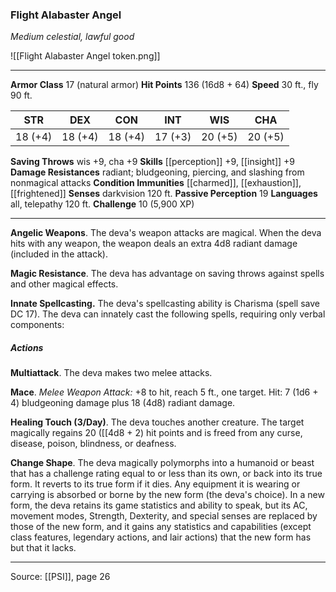 ### Flight Alabaster Angel
_Medium celestial, lawful good_

![[Flight Alabaster Angel token.png]]




---

**Armor Class** 17 (natural armor)
**Hit Points** 136 (16d8 + 64)
**Speed** 30 ft., fly 90 ft.

| STR     | DEX     | CON     | INT     | WIS     | CHA     |
|---------|---------|---------|---------|---------|---------|
| 18 (+4) | 18 (+4) | 18 (+4) | 17 (+3) | 20 (+5) | 20 (+5) |

**Saving Throws** wis +9, cha +9
**Skills** [[perception]] +9, [[insight]] +9
**Damage Resistances** radiant; bludgeoning, piercing, and slashing from nonmagical attacks
**Condition Immunities** [[charmed]], [[exhaustion]], [[frightened]]
**Senses** darkvision 120 ft.
**Passive Perception** 19
**Languages** all, telepathy 120 ft.
**Challenge** 10 (5,900 XP)

---

**Angelic Weapons**. The deva's weapon attacks are magical. When the deva hits with any weapon, the weapon deals an extra 4d8 radiant damage (included in the attack).

**Magic Resistance**. The deva has advantage on saving throws against spells and other magical effects.

**Innate Spellcasting.** The deva's spellcasting ability is Charisma (spell save DC 17). The deva can innately cast the following spells, requiring only verbal components:

##### Actions
**Multiattack**. The deva makes two melee attacks.

**Mace**. _Melee Weapon Attack:_ +8 to hit, reach 5 ft., one target. Hit: 7 (1d6 + 4) bludgeoning damage plus 18 (4d8) radiant damage.

**Healing Touch (3/Day)**. The deva touches another creature. The target magically regains 20 ([[4d8 + 2) hit points and is freed from any curse, disease, poison, blindness, or deafness.

**Change Shape**. The deva magically polymorphs into a humanoid or beast that has a challenge rating equal to or less than its own, or back into its true form. It reverts to its true form if it dies. Any equipment it is wearing or carrying is absorbed or borne by the new form (the deva's choice). In a new form, the deva retains its game statistics and ability to speak, but its AC, movement modes, Strength, Dexterity, and special senses are replaced by those of the new form, and it gains any statistics and capabilities (except class features, legendary actions, and lair actions) that the new form has but that it lacks.


---

Source: [[PSI]], page 26
